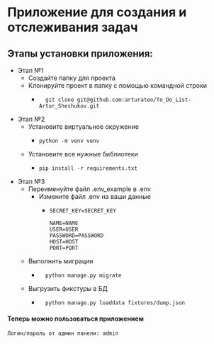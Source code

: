 # Приложение для создания и отслеживания задач

## Этапы установки приложения:

* Этап №1
  * Создайте папку для проекта 
  * Клонируйте проект в папку с помощью командной строки
    *       git clone git@github.com:arturateo/To_Do_List-Artur_Sheshukov.git
* Этап №2
    * Установите виртуальное окружение 
      *     python -m venv venv 
    * Установите все нужные библиотеки
      *     pip install -r requirements.txt
* Этап №3
  * Переименуйте файл .env_example в .env
    * Измените файл .env на ваши данные
      *     SECRET_KEY=SECRET_KEY
      
            NAME=NAME
            USER=USER
            PASSWORD=PASSWORD
            HOST=HOST
            PORT=PORT
  * Выполнить миграции 
    *       python manage.py migrate
  * Выгрузить фикстуры в БД 
    *       python manage.py loaddata fixtures/dump.json

#### Теперь можно пользоваться приложением
```
Логин/пароль от админ панели: admin
```
